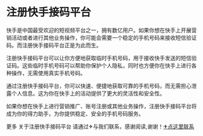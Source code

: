 # 注册快手接码平台

快手是中国最受欢迎的短视频平台之一，拥有数亿用户。如果你想在快手上开展营销活动或者进行其他业务操作，你可能会需要一个稳定的手机号码来接收短信验证码。而注册快手接码平台正是为此而生。

注册快手接码平台可以让你方便地获取临时手机号码，用于接收快手发送的短信验证码。这些临时手机号码可以帮助你保护个人隐私，同时也方便你在快手上进行各种操作，无需使用真实手机号码。

通过注册快手接码平台，你可以快速、便捷地获取可靠的手机号码，而无需担心泄露个人信息。这为你在快手上的活动提供了更大的灵活性和安全性。

如果你想在快手上进行营销推广、账号注册或其他业务操作，注册快手接码平台将成为你的得力助手，为你提供稳定、安全的手机号码服务。

更多 关于注册快手接码平台 请通过✈与我们联系，感谢阅读,谢谢！[✈点这里联系](https://sms.k02.cc)